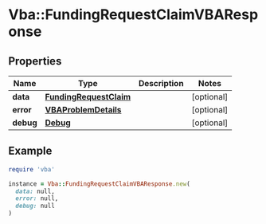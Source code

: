# Vba::FundingRequestClaimVBAResponse

## Properties

| Name | Type | Description | Notes |
| ---- | ---- | ----------- | ----- |
| **data** | [**FundingRequestClaim**](FundingRequestClaim.md) |  | [optional] |
| **error** | [**VBAProblemDetails**](VBAProblemDetails.md) |  | [optional] |
| **debug** | [**Debug**](Debug.md) |  | [optional] |

## Example

```ruby
require 'vba'

instance = Vba::FundingRequestClaimVBAResponse.new(
  data: null,
  error: null,
  debug: null
)
```


